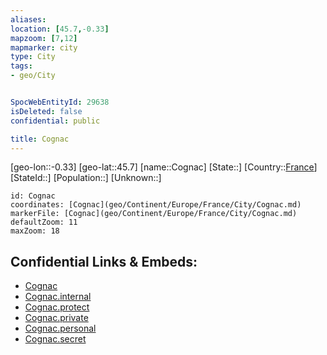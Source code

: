 ```yaml
---
aliases: 
location: [45.7,-0.33]
mapzoom: [7,12] 
mapmarker: city 
type: City
tags:
- geo/City


SpocWebEntityId: 29638
isDeleted: false
confidential: public

title: Cognac
---
```

[geo-lon::-0.33]
[geo-lat::45.7]
[name::Cognac]
[State::]
[Country::[France](geo/Continent/Europe/France.md)]
[StateId::]
[Population::]
[Unknown::]


```leaflet
id: Cognac
coordinates: [Cognac](geo/Continent/Europe/France/City/Cognac.md)
markerFile: [Cognac](geo/Continent/Europe/France/City/Cognac.md)
defaultZoom: 11 
maxZoom: 18
```


## Confidential Links & Embeds: 
- [Cognac](../../../../../../_public/geo/Continent/Europe/France/City/Cognac.md) 
- [Cognac.internal](../../../../../../_internal/geo/Continent/Europe/France/City/Cognac.internal.md) 
- [Cognac.protect](../../../../../../_protect/geo/Continent/Europe/France/City/Cognac.protect.md) 
- [Cognac.private](../../../../../../_private/geo/Continent/Europe/France/City/Cognac.private.md) 
- [Cognac.personal](../../../../../../_personal/geo/Continent/Europe/France/City/Cognac.personal.md) 
- [Cognac.secret](../../../../../../_secret/geo/Continent/Europe/France/City/Cognac.secret.md) 
